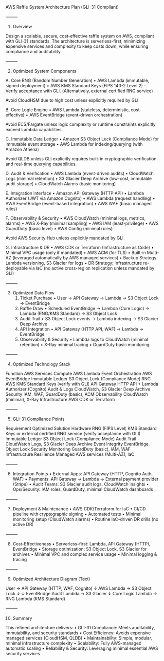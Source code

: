 AWS Raffle System Architecture Plan (GLI-31 Compliant)

⸻

1. Overview

Design a scalable, secure, cost-effective raffle system on AWS, compliant with GLI-31 standards. The architecture is serverless-first, minimizing expensive services and complexity to keep costs down, while ensuring compliance and auditability.

⸻

2. Optimized System Components

A. Core RNG (Random Number Generation)
• AWS Lambda (immutable, signed deployment)
• AWS KMS Standard Keys (FIPS 140-2 Level 2) - Verify acceptance with GLI. (Alternatively, external certified RNG service)

Avoid CloudHSM due to high cost unless explicitly required by GLI.

B. Core Logic Engine
• AWS Lambda (stateless, deterministic, cost-effective)
• AWS EventBridge (event-driven orchestration)

Avoid ECS/Fargate unless logic complexity or runtime constraints explicitly exceed Lambda capabilities.

C. Immutable Data Ledger
• Amazon S3 Object Lock (Compliance Mode) for immutable event storage
• AWS Lambda for indexing/querying (with Amazon Athena)

Avoid QLDB unless GLI explicitly requires built-in cryptographic verification and real-time querying capabilities.

D. Audit & Verification
• AWS Lambda (event-driven audits)
• CloudWatch Logs (minimal retention)
• S3 Glacier Deep Archive (low-cost, immutable audit storage)
• CloudWatch Alarms (basic monitoring)

E. Integration Interface
• Amazon API Gateway (HTTP API)
• Lambda Authorizer (JWT via Amazon Cognito)
• AWS Lambda (request handling)
• AWS EventBridge (event-based integration)
• AWS WAF (basic managed rules)

F. Observability & Security
• AWS CloudWatch (minimal logs, metrics, alarms)
• AWS X-Ray (minimal sampling)
• AWS IAM (least-privilege)
• AWS GuardDuty (basic level)
• AWS Config (minimal rules)

Avoid AWS Security Hub unless explicitly mandated by GLI.

G. Infrastructure & DR
• AWS CDK or Terraform (Infrastructure as Code)
• Minimal VPC usage (only if mandated)
• AWS ACM (for TLS)
• Built-in Multi-AZ (leveraged automatically by AWS managed services)
• Backup Strategy: Lambda versioning, S3 Glacier for logs
• DR Strategy: Infrastructure re-deployable via IaC (no active cross-region replication unless mandated by GLI)

⸻

3. Optimized Data Flow
   1. Ticket Purchase
      • User → API Gateway → Lambda → S3 Object Lock → EventBridge
   2. Raffle Draw
      • Scheduled EventBridge → Lambda (Core Logic) → Lambda (RNG/KMS Standard) → S3 Object Lock
   3. Audit Trail
      • S3 Object Lock events → Lambda indexing → S3 Glacier Deep Archive
   4. API Integration
      • API Gateway (HTTP API, WAF) → Lambda → EventBridge
   5. Observability & Security
      • Lambda logs to CloudWatch (minimal retention)
      • X-Ray minimal tracing
      • GuardDuty basic monitoring

⸻

4. Optimized Technology Stack

Function AWS Services
Compute AWS Lambda
Event Orchestration AWS EventBridge
Immutable Ledger S3 Object Lock (Compliance Mode)
RNG AWS KMS Standard Keys (verify with GLI)
API Gateway HTTP API + Lambda Authorizer (Cognito)
Audit & Logs CloudWatch, S3 Glacier Deep Archive
Security IAM, WAF, GuardDuty (basic), ACM
Observability CloudWatch (minimal), X-Ray
Infrastructure AWS CDK or Terraform

⸻

5. GLI-31 Compliance Points

Requirement Optimized Solution
Hardware RNG (FIPS Level) KMS Standard Keys or external certified RNG service (verify acceptance with GLI)
Immutable Ledger S3 Object Lock (Compliance Mode)
Audit Trail CloudWatch Logs, S3 Glacier Deep Archive
Event Integrity EventBridge, Object Lock
Security Monitoring GuardDuty (basic), IAM, WAF
Infrastructure Resilience Managed AWS services (Multi-AZ), IaC

⸻

6. Integration Points
   • External Apps: API Gateway (HTTP, Cognito Auth, WAF)
   • Payments: API Gateway → Lambda → External payment provider (Stripe)
   • Audit Teams: S3 Glacier audit logs, CloudWatch insights
   • Ops/Security: IAM roles, GuardDuty, minimal CloudWatch dashboards

⸻

7. Deployment & Maintenance
   • AWS CDK/Terraform for IaC
   • CI/CD pipeline with cryptographic signing
   • Automated tests
   • Minimal monitoring setup (CloudWatch alarms)
   • Routine IaC-driven DR drills (no active DR)

⸻

8. Cost-Effectiveness
   • Serverless-first: Lambda, API Gateway (HTTP), EventBridge
   • Storage optimization: S3 Object Lock, S3 Glacier for archives
   • Minimal VPC and complex service usage
   • Minimal logging & tracing

⸻

9. Optimized Architecture Diagram (Text)

User → API Gateway (HTTP, WAF, Cognito)
↓
AWS Lambda → S3 Object Lock
↓ ↓
EventBridge Audit Lambda → S3 Glacier
↓
Core Logic Lambda → RNG Lambda (KMS Standard)

⸻

10. Summary

This refined architecture delivers:
• GLI-31 Compliance: Meets auditability, immutability, and security standards
• Cost Efficiency: Avoids expensive managed services (CloudHSM, QLDB)
• Maintainability: Simple, modular, minimal infrastructure complexity
• Scalability: Fully AWS-managed automatic scaling
• Reliability & Security: Leveraging minimal essential AWS security services
